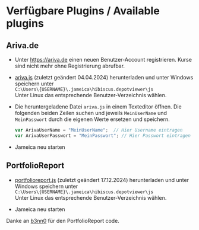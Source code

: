 # Verfügbare Plugins / Available plugins

## Ariva.de

- Unter https://ariva.de einen neuen Benutzer-Account registrieren. Kurse sind nicht mehr ohne Registrierung abrufbar.

- [ariva.js](https://raw.githubusercontent.com/faiteanu/JavaStockQuotes/master/js/ariva.js) (zuletzt geändert 04.04.2024)
  herunterladen und unter Windows speichern unter  
  `C:\Users\{USERNAME}\.jameica\hibiscus.depotviewer\js`  
  Unter Linux das entsprechende Benutzer-Verzeichnis wählen.
  
- Die heruntergeladene Datei `ariva.js` in einem Texteditor öffnen. Die folgenden beiden Zeilen suchen und jeweils 
  `MeinUserName` und `MeinPasswort` durch die eigenen Werte ersetzen und speichern.
	```js
	var ArivaUserName = "MeinUserName";  // Hier Username eintragen
	var ArivaUserPasswort = "MeinPasswort"; // Hier Passwort eintragen
  ```
- Jameica neu starten

## PortfolioReport

- [portfolioreport.js](https://raw.githubusercontent.com/faiteanu/JavaStockQuotes/master/js/portfolioreport.js) (zuletzt geändert 17.12.2024)
  herunterladen und unter Windows speichern unter  
  `C:\Users\{USERNAME}\.jameica\hibiscus.depotviewer\js`  
  Unter Linux das entsprechende Benutzer-Verzeichnis wählen.

- Jameica neu starten
  
Danke an [b3nn0](https://github.com/b3nn0) für den PortfolioReport code.
